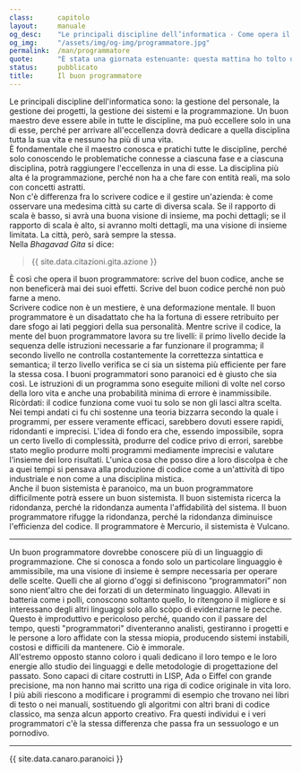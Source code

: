 ```yaml
---
class:      capitolo
layout:     manuale
og_desc:    "Le principali discipline dell’informatica - Come opera il buon programmatore - La differenza fra un sessuologo e un pornodivo - Cosa facevano i paranoici prima dell'informatica."
og_img:     "/assets/img/og-img/programmatore.jpg"
permalink:  /man/programmatore
quote:      "È stata una giornata estenuante: questa mattina ho tolto una virgola dal mio codice e stasera ce l'ho rimessa"
status:     pubblicato
title:      Il buon programmatore
---
```


Le principali discipline dell'informatica sono: la gestione del personale, la gestione dei progetti, la gestione dei sistemi e la programmazione.
Un buon maestro deve essere abile in tutte le discipline, ma può eccellere solo in una di esse, perché per arrivare all'eccellenza dovrà dedicare a quella disciplina tutta la sua vita e nessuno ha più di una vita.  
È fondamentale che il maestro conosca e pratichi tutte le discipline, perché solo conoscendo le problematiche connesse a ciascuna fase e a ciascuna disciplina, potrà raggiungere l'eccellenza in una di esse.
La disciplina più alta é la programmazione, perché non ha a che fare con entità reali, ma solo con concetti astratti.  
Non c'è differenza fra lo scrivere codice e il gestire un'azienda: è come osservare una medesima città su carte di diversa scala.
Se il rapporto di scala è basso, si avrà una buona visione di insieme, ma pochi dettagli; se il rapporto di scala è alto, si avranno molti dettagli, ma una visione di insieme limitata. 
La città, però, sarà sempre la stessa.  
Nella *Bhagavad Gita* si dice:

> {{ site.data.citazioni.gita.azione }}<a id="azione" href="/man/note#azione" class="nota"></a>

È così che opera il buon programmatore: scrive del buon codice, anche se non beneficerà mai dei suoi effetti. Scrive del buon codice perché non può farne a meno.  
Scrivere codice non è un mestiere, è una deformazione mentale.
Il <span id="buon-programmatore">buon programmatore</span> è un disadattato che ha la fortuna di essere retribuito per dare sfogo ai lati peggiori della sua personalità.
Mentre scrive il codice, la mente del buon programmatore lavora su tre livelli: il primo livello decide la sequenza delle istruzioni necessarie a far funzionare il programma; il secondo livello ne controlla costantemente la correttezza sintattica e semantica; il terzo livello verifica se ci sia un sistema più efficiente per fare la stessa cosa.
I buoni programmatori sono paranoici ed è giusto che sia così.
Le istruzioni di un programma sono eseguite milioni di volte nel corso della loro vita e anche una probabilità minima di errore è inammissibile.
Ricòrdati: il codice funziona come vuoi tu solo se non gli lasci altra scelta.  
Nei tempi andati ci fu chi sostenne una teoria bizzarra secondo la quale i programmi, per essere veramente efficaci, sarebbero dovuti essere rapidi, ridondanti e imprecisi.
L'idea di fondo era che, essendo impossibile, sopra un certo livello di complessità, produrre del codice privo di errori, sarebbe stato meglio produrre molti programmi mediamente imprecisi e valutare l'insieme dei loro risultati.
L'unica cosa che posso dire a loro discolpa è che a quei tempi si pensava alla produzione di codice come a un'attività di tipo industriale e non come a una disciplina mistica.  
Anche il buon sistemista è paranoico, ma un buon programmatore difficilmente potrà essere un buon sistemista.
Il buon sistemista ricerca la ridondanza, perché la ridondanza aumenta l'affidabilità del sistema.
Il buon programmatore rifugge la ridondanza, perché la ridondanza diminuisce l'efficienza del codice.
Il programmatore è Mercurio, il sistemista è Vulcano.

---

Un buon programmatore dovrebbe conoscere più di un linguaggio di programmazione.
Che si conosca a fondo solo un particolare linguaggio è ammissibile, ma una visione di insieme è sempre necessaria per operare delle scelte.
Quelli che al giorno d'oggi si definiscono “programmatori” non sono nient'altro che dei forzati di un determinato linguaggio.
Allevati in batteria come i polli, conoscono soltanto quello, lo ritengono il migliore e si interessano degli altri linguaggi solo allo scòpo di evidenziarne le pecche.
Questo è improduttivo e pericoloso perché, quando con il passare del tempo, questi "programmatori" diventeranno analisti, gestiranno i progetti e le persone a loro affidate con la stessa miopia, producendo sistemi instabili, costosi e difficili da mantenere.
Ciò è immorale.  
All'estremo opposto stanno coloro i quali dedicano il loro tempo e le loro energie allo studio dei linguaggi e delle metodologie di progettazione del passato.
Sono capaci di citare costrutti in LISP, Ada o Eiffel con grande precisione, ma non hanno mai scritto una riga di codice originale in vita loro.
I più abili riescono a modificare i programmi di esempio che trovano nei libri di testo o nei manuali, sostituendo gli algoritmi con altri brani di codice classico, ma senza alcun apporto creativo.
Fra questi individui e i veri programmatori c'è la stessa differenza che passa fra un sessuologo e un pornodivo.

<hr id="dottrina">

{{ site.data.canaro.paranoici }} 

<!--
    @todo applicare le categorie caratteriali aristoteliche al SW.
    (cfr. Etica Nicomachea)
-->
